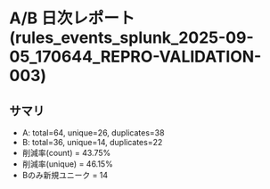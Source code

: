 # A/B 日次レポート (rules_events_splunk_2025-09-05_170644_REPRO-VALIDATION-003)

## サマリ
- A: total=64, unique=26, duplicates=38
- B: total=36, unique=14, duplicates=22
- 削減率(count) = 43.75%
- 削減率(unique) = 46.15%
- Bのみ新規ユニーク = 14